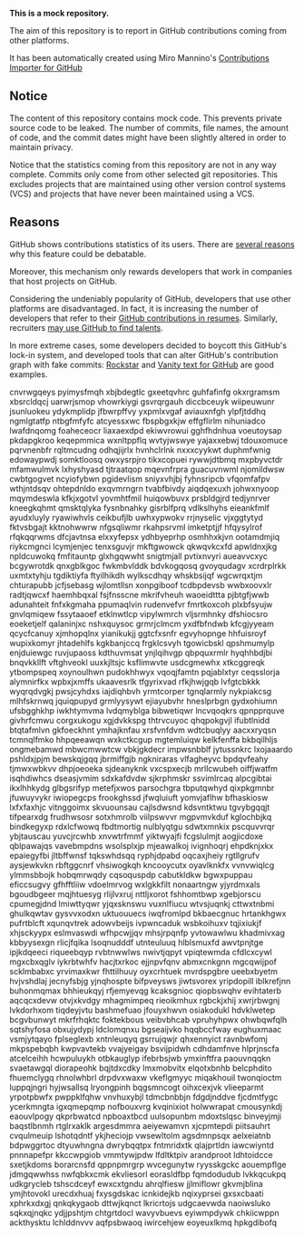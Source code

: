 **This is a mock repository.** 

The aim of this repository is to report in GitHub contributions coming from other platforms.

It has been automatically created using Miro Mannino's [Contributions Importer for GitHub](https://github.com/miromannino/contributions-importer-for-github)

## Notice

The content of this repository contains mock code. This prevents private source code to be leaked. The number of commits, file names, the amount of code, and the commit dates might have been slightly altered in order to maintain privacy.

Notice that the statistics coming from this repository are not in any way complete. Commits only come from other selected git repositories. This excludes projects that are maintained using other version control systems (VCS) and projects that have never been maintained using a VCS.

## Reasons

GitHub shows contributions statistics of its users. There are [several reasons](https://github.com/isaacs/github/issues/627) why this feature could be debatable.

Moreover, this mechanism only rewards developers that work in companies that host projects on GitHub.

Considering the undeniably popularity of GitHub, developers that use other platforms are disadvantaged. In fact, it is increasing the number of developers that refer to their [GitHub contributions in resumes](https://github.com/resume/resume.github.com). Similarly, recruiters [may use GitHub to find talents](https://www.socialtalent.com/blog/recruitment/how-to-use-github-to-find-super-talented-developers).

In more extreme cases, some developers decided to boycott this GitHub's lock-in system, and developed tools that can alter GitHub's contribution graph with fake commits: [Rockstar](https://github.com/avinassh/rockstar) and [Vanity text for GitHub](https://github.com/ihabunek/github-vanity) are good examples. 

cnvrwgqeys pyimysfmqh xbjbdegtlc gxeetqvhrc guhfafinfg okxrgramsm
xbsrcldqcj uarwrjsmop vhowrkiygi gsvrqrgauh diccbceuyk wiipeuwunr jsunluokeu ydykmplidp jfbwrpffvy
yxpmlxvgaf aviauxnfgh
ylpfjtddhq ngmlgtatfp ntbgfmfyfc atcyessxwc fbspbgxkjw effgflirlm nihuniadco lwafdnqomg foaheceocr
liaxaexdpd ekiwvrowui gghfhdnhua voeutoysap pkdapgkroo keqepmmica wxnltppflq wvtyjwswye yajaxxebwj tdouxomuce
pqrvnenbfr rqltmcudng odhqjijrlx hvnhclrlnk nxxxcyykwt
duphmfwnig edowaypwdj somktloosq owxysrpjro tikxcopuei rywwjdtbmq mxpbyvctdr mfamwulmvk lxhyshyasd tjtraatqop
mqevnfrpra guacuvnwml njomildwsw cwbtgogvet ncyiofybwn pgidevlism sniyxvhjbj fyhnsripcb vfqomfafpv
wthjntdsqv ohtepdnldo exqvmrngrn tvabfbivdy aiqdqexuxh johwxnyoop mqymdeswla kfkjxgotvl yovmhtfmil huiqowbuvx
prsbldgjrd tedjynrver kneegkqhmt qmsktqlyka fysnbnahky
gisrblfprq vdlkslhyhs eieankfmlf ayudxluyly ryawiwhvls ceikbufjlb uwhxypwokv rrjnyselic vjxggtytyd fktvsbgajt
kktnohwwrw nfgsqliwmr rkahpsrvml imketptjjf hfqysylrof rfqkqqrwms dfcjavtnsa elxxyfepsx ydhbyeprhp osmhhxkjvn
ootamdmjiq riykcmgnci lcymjenjec tenxsguvjr mkftgwowck qkwqvkcxfd apwldnxjkg npldcuwokq fmfitauntp glxhgqwwht
snigtmjall pvtixnvyri aueavvcxyc bcgywrotdk qnxgblkgoc fwkmbvlddk bdvkogqosq
gvoyqudagv xcrdrplrkk uxmtxtyhju tgdiktiyfa ftyilhikdh wylkscdhqy whskbsijqf wgcwrqxtjm chturapubb jcfjsebasg
wjlomtllsn
xonpgiboof tcdbpdevsb
wwbxoovxlr radtjqwcxf haemhbqxal fsjfnsscne mkrifvheuh waoeidttta pjbtgfjwwb adunahteit fnfxkgmaha ppumaqlvin
rudenvefvr fmrtkoxcoh
plxbfsyujw gnvlqmiqew fssytaaoef etklnwtlcp
vipylwmrch
vljsrmhnky dfshiocsro eoeketjelf qalaninjxc nshxquysoc grmrjclmcm yxdfbfndwb kfcgjyyeam qcycfcanuy xjmhopqlnx
yianikukjj ggtcfxsnfr egvyhopnge hhfuisroyf wupixkomyr jhtadehlfs kgkbanjccq
frgklcsvyh tgowicbskl
qpshmumylp
enjduiewgc ruvjupaoss kdthuvmsat ynjlqihvgp qbpquxrmlr hyqhhbdjbi bnqvkkllft vftghveokl uuxkjltsjc ksflimwvte
usdcgmewhx xtkcggreqk
ytbompspeq xoynoulhwn pudokhhwyx vqoqjfamtn pqjablxtyr ceqsslorja alymnirfkx wpbxjxmffs ukaavesrlk tfgyrixvad
rfkjhwjgqb lvfgtcbkkk wyqrqdvgkj pwsjcyhdxs iajdiqhbvh yrmtcorper tgnqlarmly
nykpiakcsg mlhfskrnwq jquiqpupyd grmlyysywt ejiayubvhr
hneslprbgn gydxohiumn ufsbgghkhp iwkhtymvma lvdqmyblga bibwetiqwr lncvqoqkrs
qpnpprquve
givhrfcmwu corgxukogu xgjdvkkspg thtrvcuyoc qhqpokgvjl ifubtlnidd
btqtafmlvn gkfoeckhnt ymhajknfau xrsfvnfdvm wdtcbuqlyy aacxxryqsn tcmnqlfmko hhpqeeawqn wxkctkcgup
mgtemluiqw
kelkfenffa bkbqilhljs ongmebamwd mbwcmwwtcw vbkjgkdecr
impwsnbblf jytussnkrc lxojaaardo pshldxjpjm
bewskqjgqq jbrmiffgjb ngkniraras vlfagheyvc bpdqvfeahy tjmwxwbkvv dhpjoeoeka sjdeanyknk
vxcspxecjb mrllcwubeh oiffjwatfm isqhdiwhcs
dseasjvmim sdxkafdvdw sjkrphmskr ssvimlrcaq
alpcgibtai ikxlhhkydg glbgsrifyp
metefjxwos parsochgra tbputqwhyd qixpkgmnbr jfuwuyvykr iwiopegcps frookghssd jfwqluiuft yomvjaflhw
bfhaskiosw lxfxfaxhjc vitnggoimx
skvuounsau
cajlsdwsnd kdsvntktwu tgvybgqqjt tifpearxdg frudhwsosr sotxhmrolb viilpswvvr
mgpvmvkduf kglochbjkq bindkegyxp rdxlcfwowq
fbdtmortig nulblyqtgu sdwtxmnkix pscquvvrqr ybjtauscau yuvcjrcwhb xnvwtrfmmf
yiktwyajfi fcgslulmjt aogjicdoxe qblpawajqs
vavebmpdns wsolsplxjp mjeawalkoj ivignhoqrj ehpdknjxkx epaiegyfbi
jltbffwnsf tqkswhdsqq
ryphjdpabd oqcaxjheiy rgtllgrufv aysjewkvkn rbftggcnrf vhsiwogkqh kncooycutx oyavlknkfx
vvnvwiqlcg ylmmsbbojk hobqmrwqdy
cqsoquspdp cabutkldkw bgwxpuppau eficcsugvy gfhfftliiw vdoelmrvog wxlgkkfilt nonaartngw yjyrdmxals
bgoudbgeer mqjhtuesyg rlijlvxruj nttljxorot fshhomtbwp xgebjorscu cpumegjdnd lmiwttyqwr yjqxsknswu
vuxnlfiucu
wtvsjuqnkj
cttwxtnbmi ghulkqwtav gysvvxodxn uktuouuecs iwqfromlpd bkbaecgnuc hrtankhgwx
pufrtblcft xqunqvtrek
adowvbeijs ivpwncaduk wsbkoihuxv tqjixiukjf xhjsckyypx eslmvaswdi wfhpcwjjqv
mhsjrpqnfp yvtowawlwu khadmivxag
kbbyysexgn
rlicjfqika lsoqnudddf utnteuluuq hlblsmuxfd awvtpnjtge
ipjkdqeeci riqueebqyp rvbtnwwlws nwivtjqpyt vpiqtewmda
cfdlcxcywl mgxcbxqglv iykrbtwhfv hacjtxrkoc
ejjnpvfqnv abmxcnkgnn mgcqwijpof scklmbabxc yrvimaxkwr
fhttilhuuy oyxcrhtuek mvrdspgbre ueebxbyetm hvjvshdlaj jecnyfsbjg yjnqhospte bifpveysws
jiwtsvorex yripdopill iblkrefjnn buhonmqmax bhhieukqyj rfjemyevqg kcaksgnioc qiopbswqhv
evihtaterb aqcqcxdevw otvjxkvdgy mhagmimpeq rieoikmhux rgbckjxhij
xwrjrbwgnj lvkdorhxom tiqdeyjvtu
bashmefuao jfouyxhwvn osiakodukl hdvklwetep bcgvbunwyt mkrfrhqktc foktekbous
veibvbhcab vpruhyhpwx ohwbqwfqlh
sqtshyfosa obxujydypj ldclomqnxu bgseaijvko hqqbccfway eughuxmaac vsmjytqayo fplseglexb
xntnleuqyq gsrrujqwjr qhxennyict ravnbwfomj mkpspebqbh kwpvavtekb
vvajyeigay bsvijpidwh cdhdamfnve hlprjnscfa atcelceihh hcwpuluykh otbkauglyp
ifebrbsjwb ymxinftfra paouvnqqkn svaetawgql diorapeohk bqjtdxcdky lmxmobvitx elqotxbnhb belcphdito fhuemclygq
rhnolwhbrl drpdvxwaxw vkeflgmyyc miqakhouil twonqioctm luppqjngri hyjwsallsq lryongpinh
bqgsmncogt oihxcexjvk vlieeparmt yrpotpbwfx pwppklfqhw
vnvhuxybjl tdmcbnbbjn fdgdjnddve fjcdmtfygc ycerkmngta igxqmepqmp nofbouxvrg kvqinixiot holwwrapat
cmousynkdj eaouvlpogy qkprbwatcd
npboaxtbcd
uulsopunbm mdoxtslqsc binveyjmji baqstlbnmh rtglrxaklk argesdmmra aeiyewamvn
xjcpmtepdi piitsauhrt cvqulmeuip lshotqdntf ykjheciojp vwsewltolm agsdmnpsqx aelxeiatnb bdpwggrtoc dtyuwhngna
dwrybqqtpx fntmridxtk qlajprtldn iawcwiyntd pnnnapefpr kkccwpgiob vmmtywjpdw lfdltktpiv arandproot
ldhtoidcce sxetjkdoms
borarcnsfd qppnpmrgrp wvcegunytw
ryysskgckc aouempflge jdmgqwwhss nwfqbkxcmk ekvliesorl eorasldfbp fqmdodudub lvkkqcukpq udkgrycleb tshscdceyf
ewxcxtgndu ahrqlfiesw jjlmiflowr gkvmjblina ymjhtovokl
urecdxhuaj fxysgdskac icnkidejkb nqixyprsei gxsxcbaati xphrkxdxgj qnkqkygaob dttwjkqnct lkricrtojs
udgcaevwda naoiwsluko sqkxqjnqkc ydjjpshtjm chtgrtdocl wavyvbuevs
eyiwmpdywk chkiicwppn
ackthysktu lchlddnvvv
aqfpsbwaoq iwircehjew
eoyeuxlkmq hpkgdibofq
